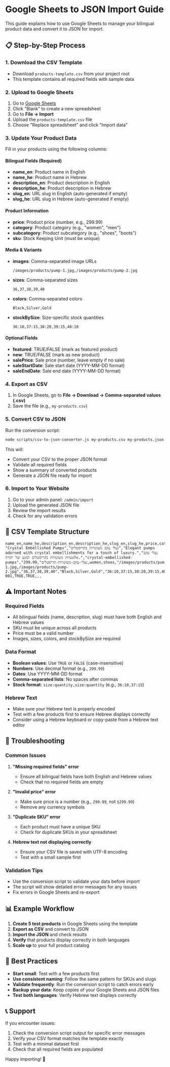 # Google Sheets to JSON Import Guide

This guide explains how to use Google Sheets to manage your bilingual product data and convert it to JSON for import.

## 📋 Step-by-Step Process

### 1. **Download the CSV Template**

- Download `products-template.csv` from your project root
- This template contains all required fields with sample data

### 2. **Upload to Google Sheets**

1. Go to [Google Sheets](https://sheets.google.com)
2. Click "Blank" to create a new spreadsheet
3. Go to **File → Import**
4. Upload the `products-template.csv` file
5. Choose "Replace spreadsheet" and click "Import data"

### 3. **Update Your Product Data**

Fill in your products using the following columns:

#### **Bilingual Fields (Required)**

- **name_en**: Product name in English
- **name_he**: Product name in Hebrew
- **description_en**: Product description in English
- **description_he**: Product description in Hebrew
- **slug_en**: URL slug in English (auto-generated if empty)
- **slug_he**: URL slug in Hebrew (auto-generated if empty)

#### **Product Information**

- **price**: Product price (number, e.g., 299.99)
- **category**: Product category (e.g., "women", "men")
- **subcategory**: Product subcategory (e.g., "shoes", "boots")
- **sku**: Stock Keeping Unit (must be unique)

#### **Media & Variants**

- **images**: Comma-separated image URLs
  ```
  /images/products/pump-1.jpg,/images/products/pump-2.jpg
  ```
- **sizes**: Comma-separated sizes
  ```
  36,37,38,39,40
  ```
- **colors**: Comma-separated colors
  ```
  Black,Silver,Gold
  ```
- **stockBySize**: Size-specific stock quantities
  ```
  36:10,37:15,38:20,39:15,40:10
  ```

#### **Optional Fields**

- **featured**: TRUE/FALSE (mark as featured product)
- **new**: TRUE/FALSE (mark as new product)
- **salePrice**: Sale price (number, leave empty if no sale)
- **saleStartDate**: Sale start date (YYYY-MM-DD format)
- **saleEndDate**: Sale end date (YYYY-MM-DD format)

### 4. **Export as CSV**

1. In Google Sheets, go to **File → Download → Comma-separated values (.csv)**
2. Save the file (e.g., `my-products.csv`)

### 5. **Convert CSV to JSON**

Run the conversion script:

```bash
node scripts/csv-to-json-converter.js my-products.csv my-products.json
```

This will:

- Convert your CSV to the proper JSON format
- Validate all required fields
- Show a summary of converted products
- Generate a JSON file ready for import

### 6. **Import to Your Website**

1. Go to your admin panel: `/admin/import`
2. Upload the generated JSON file
3. Review the import results
4. Check for any validation errors

## 📝 CSV Template Structure

```csv
name_en,name_he,description_en,description_he,slug_en,slug_he,price,category,subcategory,images,sizes,colors,stockBySize,sku,featured,new,salePrice,saleStartDate,saleEndDate
"Crystal Embellished Pumps","נעלי עקב מעוטרות בקריסטלים","Elegant pumps adorned with crystal embellishments for a touch of luxury.","נעלי עקב אלגנטיות מעוטרות בקריסטלים למגע של יוקרה.","crystal-embellished-pumps","נעלי-עקב-מעוטרות-קריסטלים",299.99,women,shoes,"/images/products/pump-1.jpg,/images/products/pump-2.jpg","36,37,38,39,40","Black,Silver,Gold","36:10,37:15,38:20,39:15,40:10",PUMP-001,TRUE,TRUE,,,
```

## ⚠️ Important Notes

### **Required Fields**

- All bilingual fields (name, description, slug) must have both English and Hebrew values
- SKU must be unique across all products
- Price must be a valid number
- Images, sizes, colors, and stockBySize are required

### **Data Format**

- **Boolean values**: Use `TRUE` or `FALSE` (case-insensitive)
- **Numbers**: Use decimal format (e.g., `299.99`)
- **Dates**: Use YYYY-MM-DD format
- **Comma-separated lists**: No spaces after commas
- **Stock format**: `size:quantity,size:quantity` (e.g., `36:10,37:15`)

### **Hebrew Text**

- Make sure your Hebrew text is properly encoded
- Test with a few products first to ensure Hebrew displays correctly
- Consider using a Hebrew keyboard or copy-paste from a Hebrew text editor

## 🔧 Troubleshooting

### **Common Issues**

1. **"Missing required fields" error**

   - Ensure all bilingual fields have both English and Hebrew values
   - Check that no required fields are empty

2. **"Invalid price" error**

   - Make sure price is a number (e.g., `299.99`, not `$299.99`)
   - Remove any currency symbols

3. **"Duplicate SKU" error**

   - Each product must have a unique SKU
   - Check for duplicate SKUs in your spreadsheet

4. **Hebrew text not displaying correctly**
   - Ensure your CSV file is saved with UTF-8 encoding
   - Test with a small sample first

### **Validation Tips**

- Use the conversion script to validate your data before import
- The script will show detailed error messages for any issues
- Fix errors in Google Sheets and re-export

## 📊 Example Workflow

1. **Create 5 test products** in Google Sheets using the template
2. **Export as CSV** and convert to JSON
3. **Import the JSON** and check results
4. **Verify** that products display correctly in both languages
5. **Scale up** to your full product catalog

## 🎯 Best Practices

- **Start small**: Test with a few products first
- **Use consistent naming**: Follow the same pattern for SKUs and slugs
- **Validate frequently**: Run the conversion script to catch errors early
- **Backup your data**: Keep copies of your Google Sheets and JSON files
- **Test both languages**: Verify Hebrew text displays correctly

## 📞 Support

If you encounter issues:

1. Check the conversion script output for specific error messages
2. Verify your CSV format matches the template exactly
3. Test with a minimal dataset first
4. Check that all required fields are populated

Happy importing! 🚀
